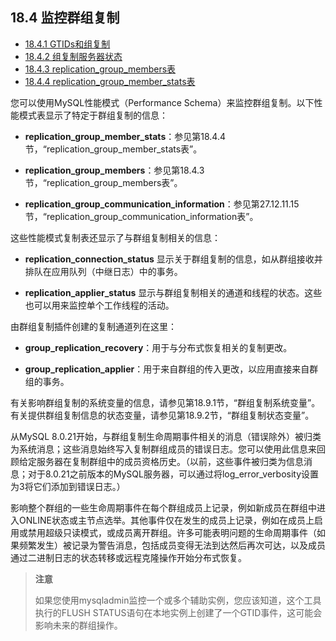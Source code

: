 ## 18.4 监控群组复制

- [18.4.1 GTIDs和组复制](./18.04.01.GTIDs和组复制.md)
- [18.4.2 组复制服务器状态](./18.04.02.组复制服务器状态.md)
- [18.4.3 replication_group_members表](./18.04.03.replication_group_members表.md)
- [18.4.4 replication_group_member_stats表](./18.04.04.replication_group_member_stats表.md)

您可以使用MySQL性能模式（Performance Schema）来监控群组复制。以下性能模式表显示了特定于群组复制的信息：

- **replication_group_member_stats**：参见第18.4.4节，“replication_group_member_stats表”。

- **replication_group_members**：参见第18.4.3节，“replication_group_members表”。

- **replication_group_communication_information**：参见第27.12.11.15节，“replication_group_communication_information表”。

这些性能模式复制表还显示了与群组复制相关的信息：

- **replication_connection_status** 显示关于群组复制的信息，如从群组接收并排队在应用队列（中继日志）中的事务。

- **replication_applier_status** 显示与群组复制相关的通道和线程的状态。这些也可以用来监控单个工作线程的活动。

由群组复制插件创建的复制通道列在这里：

- **group_replication_recovery**：用于与分布式恢复相关的复制更改。

- **group_replication_applier**：用于来自群组的传入更改，以应用直接来自群组的事务。

有关影响群组复制的系统变量的信息，请参见第18.9.1节，“群组复制系统变量”。有关提供群组复制信息的状态变量，请参见第18.9.2节，“群组复制状态变量”。

从MySQL 8.0.21开始，与群组复制生命周期事件相关的消息（错误除外）被归类为系统消息；这些消息始终写入复制群组成员的错误日志。您可以使用此信息来回顾给定服务器在复制群组中的成员资格历史。（以前，这些事件被归类为信息消息；对于8.0.21之前版本的MySQL服务器，可以通过将log_error_verbosity设置为3将它们添加到错误日志。）

影响整个群组的一些生命周期事件在每个群组成员上记录，例如新成员在群组中进入ONLINE状态或主节点选举。其他事件仅在发生的成员上记录，例如在成员上启用或禁用超级只读模式，或成员离开群组。许多可能表明问题的生命周期事件（如果频繁发生）被记录为警告消息，包括成员变得无法到达然后再次可达，以及成员通过二进制日志的状态转移或远程克隆操作开始分布式恢复。

> **注意**
>
> 如果您使用mysqladmin监控一个或多个辅助实例，您应该知道，这个工具执行的FLUSH STATUS语句在本地实例上创建了一个GTID事件，这可能会影响未来的群组操作。